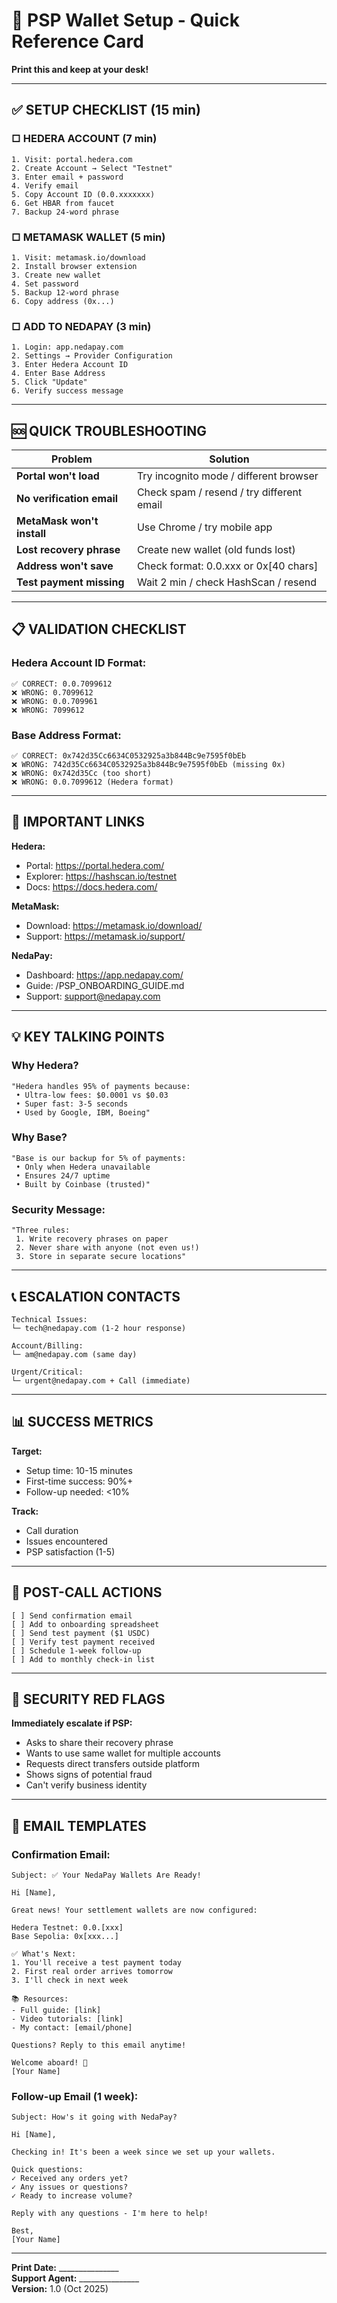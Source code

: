 # 🚀 PSP Wallet Setup - Quick Reference Card

**Print this and keep at your desk!**

---

## ✅ SETUP CHECKLIST (15 min)

### □ **HEDERA ACCOUNT** (7 min)
```
1. Visit: portal.hedera.com
2. Create Account → Select "Testnet"
3. Enter email + password
4. Verify email
5. Copy Account ID (0.0.xxxxxxx)
6. Get HBAR from faucet
7. Backup 24-word phrase
```

### □ **METAMASK WALLET** (5 min)
```
1. Visit: metamask.io/download
2. Install browser extension
3. Create new wallet
4. Set password
5. Backup 12-word phrase
6. Copy address (0x...)
```

### □ **ADD TO NEDAPAY** (3 min)
```
1. Login: app.nedapay.com
2. Settings → Provider Configuration
3. Enter Hedera Account ID
4. Enter Base Address
5. Click "Update"
6. Verify success message
```

---

## 🆘 QUICK TROUBLESHOOTING

| Problem | Solution |
|---------|----------|
| **Portal won't load** | Try incognito mode / different browser |
| **No verification email** | Check spam / resend / try different email |
| **MetaMask won't install** | Use Chrome / try mobile app |
| **Lost recovery phrase** | Create new wallet (old funds lost) |
| **Address won't save** | Check format: 0.0.xxx or 0x[40 chars] |
| **Test payment missing** | Wait 2 min / check HashScan / resend |

---

## 📋 VALIDATION CHECKLIST

### Hedera Account ID Format:
```
✅ CORRECT: 0.0.7099612
❌ WRONG: 0.7099612
❌ WRONG: 0.0.709961
❌ WRONG: 7099612
```

### Base Address Format:
```
✅ CORRECT: 0x742d35Cc6634C0532925a3b844Bc9e7595f0bEb
❌ WRONG: 742d35Cc6634C0532925a3b844Bc9e7595f0bEb (missing 0x)
❌ WRONG: 0x742d35Cc (too short)
❌ WRONG: 0.0.7099612 (Hedera format)
```

---

## 🔗 IMPORTANT LINKS

**Hedera:**
- Portal: https://portal.hedera.com/
- Explorer: https://hashscan.io/testnet
- Docs: https://docs.hedera.com/

**MetaMask:**
- Download: https://metamask.io/download/
- Support: https://metamask.io/support/

**NedaPay:**
- Dashboard: https://app.nedapay.com/
- Guide: /PSP_ONBOARDING_GUIDE.md
- Support: support@nedapay.com

---

## 💡 KEY TALKING POINTS

### Why Hedera?
```
"Hedera handles 95% of payments because:
 • Ultra-low fees: $0.0001 vs $0.03
 • Super fast: 3-5 seconds
 • Used by Google, IBM, Boeing"
```

### Why Base?
```
"Base is our backup for 5% of payments:
 • Only when Hedera unavailable
 • Ensures 24/7 uptime
 • Built by Coinbase (trusted)"
```

### Security Message:
```
"Three rules:
 1. Write recovery phrases on paper
 2. Never share with anyone (not even us!)
 3. Store in separate secure locations"
```

---

## 📞 ESCALATION CONTACTS

```
Technical Issues:
└─ tech@nedapay.com (1-2 hour response)

Account/Billing:
└─ am@nedapay.com (same day)

Urgent/Critical:
└─ urgent@nedapay.com + Call (immediate)
```

---

## 📊 SUCCESS METRICS

**Target:**
- Setup time: 10-15 minutes
- First-time success: 90%+
- Follow-up needed: <10%

**Track:**
- Call duration
- Issues encountered
- PSP satisfaction (1-5)

---

## 🎯 POST-CALL ACTIONS

```
[ ] Send confirmation email
[ ] Add to onboarding spreadsheet
[ ] Send test payment ($1 USDC)
[ ] Verify test payment received
[ ] Schedule 1-week follow-up
[ ] Add to monthly check-in list
```

---

## 🔐 SECURITY RED FLAGS

**Immediately escalate if PSP:**
- Asks to share their recovery phrase
- Wants to use same wallet for multiple accounts
- Requests direct transfers outside platform
- Shows signs of potential fraud
- Can't verify business identity

---

## 📧 EMAIL TEMPLATES

### **Confirmation Email:**
```
Subject: ✅ Your NedaPay Wallets Are Ready!

Hi [Name],

Great news! Your settlement wallets are now configured:

Hedera Testnet: 0.0.[xxx]
Base Sepolia: 0x[xxx...]

✅ What's Next:
1. You'll receive a test payment today
2. First real order arrives tomorrow
3. I'll check in next week

📚 Resources:
- Full guide: [link]
- Video tutorials: [link]
- My contact: [email/phone]

Questions? Reply to this email anytime!

Welcome aboard! 🚀
[Your Name]
```

### **Follow-up Email (1 week):**
```
Subject: How's it going with NedaPay?

Hi [Name],

Checking in! It's been a week since we set up your wallets.

Quick questions:
✓ Received any orders yet?
✓ Any issues or questions?
✓ Ready to increase volume?

Reply with any questions - I'm here to help!

Best,
[Your Name]
```

---

**Print Date:** _______________  
**Support Agent:** _______________  
**Version:** 1.0 (Oct 2025)
